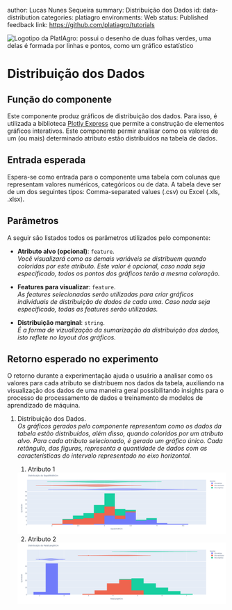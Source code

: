 author: Lucas Nunes Sequeira
summary: Distribuição dos Dados
id: data-distribution
categories: platiagro
environments: Web
status: Published
feedback link: https://github.com/platiagro/tutorials


![Logotipo da PlatIAgro: possui o desenho de duas folhas verdes, uma delas é formada por linhas e pontos, como um gráfico estatístico](img/logo.png)


# Distribuição dos Dados

## Função do componente

Este componente produz gráficos de distribuição dos dados. Para isso, é utilizada a biblioteca [Plotly Express](https://plotly.com/python/plotly-express/) que permite a construção de elementos gráficos interativos. Este componente permir analisar como os valores de um (ou mais) determinado atributo estão distribuídos na tabela de dados.

## Entrada esperada

Espera-se como entrada para o componente uma tabela com colunas que representam valores numéricos, categóricos ou de data. A tabela deve ser de um dos seguintes tipos: Comma-separated values (.csv) ou Excel (.xls, .xlsx).

## Parâmetros

A seguir são listados todos os parâmetros utilizados pelo componente:

- **Atributo alvo (opcional)**: `feature`.<br>
<em>Você visualizará como as demais variáveis se distribuem quando coloridas por este atributo. Este valor é opcional, caso nada seja especificado, todos os pontos dos gráficos terão a mesma coloração.</em>


- **Features para visualizar**: `feature`.<br>
<em>As features selecionadas serão utilizadas para criar gráficos individuais de distribuição de dados de cada uma. Caso nada seja especificado, todas as features serão utilizadas.</em>

- **Distribuição marginal**: `string`.<br>
<em>É a forma de vizualização da sumarização da distribuição dos dados, isto reflete no layout dos gráficos.</em>

## Retorno esperado no experimento

O retorno durante a experimentação ajuda o usuário a analisar como os valores para cada atributo se distribuem nos dados da tabela, auxiliando na visualização dos dados de uma maneira geral possibilitando insights para o processo de processamento de dados e treinamento de modelos de aprendizado de máquina.

1. Distribuição dos Dados. <br> <em>Os gráficos gerados pelo componente representam como os dados da tabela estão distribuídos, além disso, quando coloridos por um atributo alvo. Para cada atributo selecionado, é gerado um gráfico único. Cada retângulo, das figuras, representa a quantidade de dados com as características do intervalo representado no eixo horizontal.</em>

    1. Atributo 1 <br>
    <img src="img/visualization/data_distribution_01.png" width="800">

    2. Atributo 2 <br>
    <img src="img/visualization/data_distribution_02.png" width="800">
